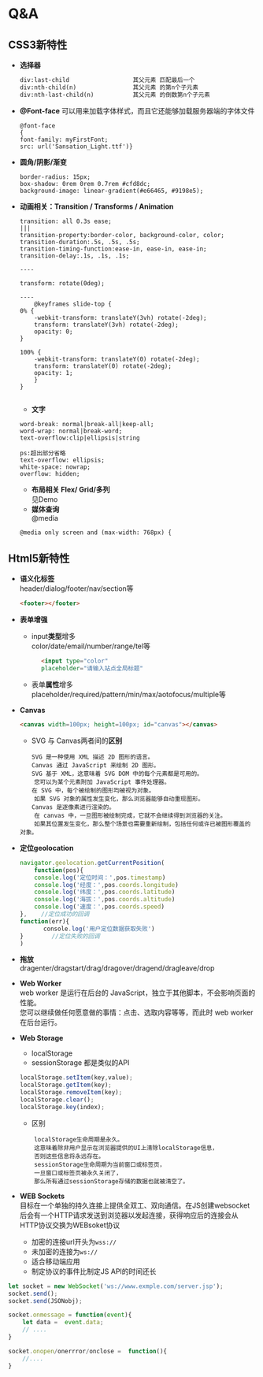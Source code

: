 # Q&A

## CSS3新特性
- **选择器**
    ``` html
    div:last-child                  其父元素 匹配最后一个
    div:nth-child(n)                其父元素 的第n个子元素
    div:nth-last-child(n)           其父元素 的倒数第n个子元素
    
    ```

 - **@Font-face**
可以用来加载字体样式，而且它还能够加载服务器端的字体文件
    ``` 
    @font-face
    {
    font-family: myFirstFont;
    src: url('Sansation_Light.ttf')}
    ```
- **圆角/阴影/渐变**
    ```
    border-radius: 15px;
    box-shadow: 0rem 0rem 0.7rem #cfd8dc;
    background-image: linear-gradient(#e66465, #9198e5);
    ```
- **动画相关：Transition / Transforms / Animation**

    ``` 
    transition: all 0.3s ease;
    |||
    transition-property:border-color, background-color, color;
    transition-duration:.5s, .5s, .5s;
    transition-timing-function:ease-in, ease-in, ease-in;
    transition-delay:.1s, .1s, .1s;

    ----

    transform: rotate(0deg);
    
    ----
        @keyframes slide-top {
    0% {
        -webkit-transform: translateY(3vh) rotate(-2deg);
        transform: translateY(3vh) rotate(-2deg);
        opacity: 0;
    }

    100% {
        -webkit-transform: translateY(0) rotate(-2deg);
        transform: translateY(0) rotate(-2deg);
        opacity: 1;
        }
    }


    ```

    - **文字**
    ```
    word-break: normal|break-all|keep-all;
    word-wrap: normal|break-word;
    text-overflow:clip|ellipsis|string 

    ps:超出部分省略
    text-overflow: ellipsis;
    white-space: nowrap;
    overflow: hidden;

    ```
    - **布局相关 Flex/ Grid/多列**  
    见Demo
    - **媒体查询**  
    @media
    ```
    @media only screen and (max-width: 768px) {

    ```

## Html5新特性
- **语义化标签**     
    header/dialog/footer/nav/section等
    ``` html
    <footer></footer>
    ```
- **表单增强**
    - input**类型**增多  
    color/date/email/number/range/tel等
    ``` html
          <input type="color"
          placeholder="请输入站点全局标题"
    ```
    - 表单**属性**增多  
    placeholder/required/pattern/min/max/aotofocus/multiple等
- **Canvas**
    ``` html
    <canvas width=100px; height=100px; id="canvas"></canvas>

    ```
    - SVG 与 Canvas两者间的**区别**
    ```
    　　SVG 是一种使用 XML 描述 2D 图形的语言。
    　　Canvas 通过 JavaScript 来绘制 2D 图形。
    　　SVG 基于 XML，这意味着 SVG DOM 中的每个元素都是可用的。
        您可以为某个元素附加 JavaScript 事件处理器。
    　　在 SVG 中，每个被绘制的图形均被视为对象。
        如果 SVG 对象的属性发生变化，那么浏览器能够自动重现图形。
    　　Canvas 是逐像素进行渲染的。
        在 canvas 中，一旦图形被绘制完成，它就不会继续得到浏览器的关注。
        如果其位置发生变化，那么整个场景也需要重新绘制，包括任何或许已被图形覆盖的对象。
    ```
- **定位geolocation**
    ``` js
    navigator.geolocation.getCurrentPosition(
        function(pos){
        console.log('定位时间：',pos.timestamp)      　　　　
        console.log('经度：',pos.coords.longitude)      　　　　
        console.log('纬度：',pos.coords.latitude)      　　　　
        console.log('海拔：',pos.coords.altitude)      　　　　
        console.log('速度：',pos.coords.speed)
    },    //定位成功的回调
    function(err){ 
    　　　　console.log('用户定位数据获取失败')      　　　　
    }        //定位失败的回调
    )
    ```

- **拖放**  
    dragenter/dragstart/drag/dragover/dragend/dragleave/drop

- **Web Worker**  
web worker 是运行在后台的 JavaScript，独立于其他脚本，不会影响页面的性能。  
您可以继续做任何愿意做的事情：点击、选取内容等等，而此时 web worker 在后台运行。

- **Web Storage**
    - localStorage
    - sessionStorage
    都是类似的API
    ```js
    localStorage.setItem(key,value);
    localStorage.getItem(key);
    localStorage.removeItem(key);
    localStorage.clear();
    localStorage.key(index);
    ```
    - 区别
    ```
        localStorage生命周期是永久。
        这意味着除非用户显示在浏览器提供的UI上清除localStorage信息，
        否则这些信息将永远存在。
        sessionStorage生命周期为当前窗口或标签页，
        一旦窗口或标签页被永久关闭了，
        那么所有通过sessionStorage存储的数据也就被清空了。
    ```
    
- **WEB Sockets**  
目标在一个单独的持久连接上提供全双工、双向通信。在JS创建websocket后会有一个HTTP请求发送到浏览器以发起连接，获得响应后的连接会从HTTP协议交换为WEBsoket协议
    - 加密的连接url开头为`wss://`
    - 未加密的连接为`ws://`
    - 适合移动端应用
    - 制定协议的事件比制定JS API的时间还长
``` js
let socket = new WebSocket('ws://www.exmple.com/server.jsp');
socket.send();
socket.send(JSONobj);

socket.onmessage = function(event){
    let data =  event.data;
    // ....
}

socket.onopen/onerrror/onclose =  function(){
    //....
}

```